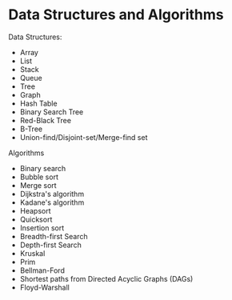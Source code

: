 # Data Structures and Algorithms

Data Structures:
- Array
- List
- Stack
- Queue
- Tree
- Graph
- Hash Table
- Binary Search Tree
- Red-Black Tree
- B-Tree
- Union-find/Disjoint-set/Merge-find set

Algorithms
- Binary search
- Bubble sort
- Merge sort
- Dijkstra's algorithm
- Kadane's algorithm
- Heapsort
- Quicksort
- Insertion sort
- Breadth-first Search
- Depth-first Search
- Kruskal
- Prim
- Bellman-Ford
- Shortest paths from Directed Acyclic Graphs (DAGs)
- Floyd-Warshall
